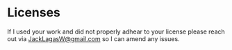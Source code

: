 # Licenses

If I used your work and did not properly adhear to your license please reach
out via JackLagasW@gmail.com so I can amend any issues.

